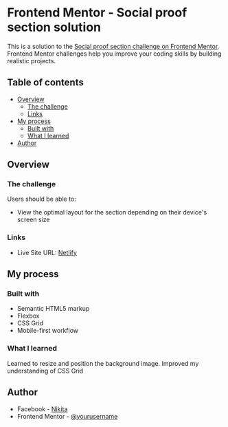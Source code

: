 # Frontend Mentor - Social proof section solution

This is a solution to the [Social proof section challenge on Frontend Mentor](https://www.frontendmentor.io/challenges/social-proof-section-6e0qTv_bA). Frontend Mentor challenges help you improve your coding skills by building realistic projects.

## Table of contents

- [Overview](#overview)
  - [The challenge](#the-challenge)
  - [Links](#links)
- [My process](#my-process)
  - [Built with](#built-with)
  - [What I learned](#what-i-learned)
- [Author](#author)

## Overview

### The challenge

Users should be able to:

- View the optimal layout for the section depending on their device's screen size


### Links

- Live Site URL: [Netlify](https://fabulous-faun-f346b9.netlify.app/)

## My process

### Built with

- Semantic HTML5 markup
- Flexbox
- CSS Grid
- Mobile-first workflow

### What I learned

Learned to resize and position the background image. Improved my understanding of CSS Grid


## Author

- Facebook - [Nikita](https://www.facebook.com/nikita.toropov.54)
- Frontend Mentor - [@yourusername](https://www.frontendmentor.io/profile/tossik8)
